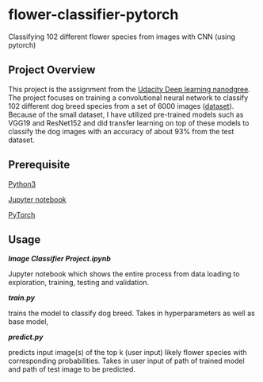 # flower-classifier-pytorch
Classifying 102 different flower species from images with CNN (using pytorch)

## Project Overview
This project is the assignment from the [Udacity Deep learning nanodgree](https://www.udacity.com/course/deep-learning-nanodegree--nd101). 
The project focuses on training a convolutional neural network to classify 102 different dog breed
species from a set of 6000 images ([dataset](http://www.robots.ox.ac.uk/~vgg/data/flowers/102/index.html)). Because of the small dataset, I have utilized pre-trained models 
such as VGG19 and ResNet152 and did transfer learning on top of these models to classify the dog
images with an accuracy of about 93% from the test dataset.

## Prerequisite

[Python3](https://www.python.org/downloads/)

[Jupyter notebook](https://jupyter.org/install)

[PyTorch](https://pytorch.org/get-started/locally/)


## Usage
**_Image Classifier Project.ipynb_**    

Jupyter notebook which shows the entire process from data loading 
to exploration, training, testing and validation.


**_train.py_**                          

trains the model to classify dog breed. Takes in hyperparameters as well as base model,


**_predict.py_**                        

predicts input image(s) of the top k (user input) likely flower species with corresponding 
probabilities. Takes in user input of path of trained model and path of test image to be predicted.
